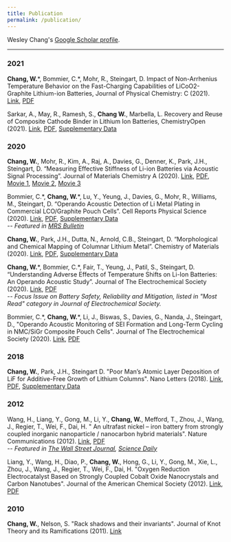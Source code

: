 ```yaml
---
title: Publication
permalink: /publication/
---
```


Wesley Chang's [Google Scholar profile](https://scholar.google.com/citations?user=HTB3a4sAAAAJ&hl=en&oi=ao).

<hr>

### 2021
**Chang, W.**\*, Bommier, C.\*, Mohr, R., Steingart, D. Impact of Non-Arrhenius Temperature Behavior on the Fast-Charging Capabilities of LiCoO2-Graphite Lithium-ion Batteries, Journal of Physical Chemistry: C (2021). [Link](https://pubs.acs.org/doi/10.1021/acs.jpcc.0c09972), <a href="https://wesleykchang.github.io/publications/2021_JPCC.pdf" target="_blank">PDF</a>

Sarkar, A., May, R., Ramesh, S., **Chang W.**, Marbella, L. Recovery and Reuse of Composite Cathode Binder in Lithium Ion Batteries, ChemistryOpen (2021). [Link](https://chemistry-europe.onlinelibrary.wiley.com/doi/abs/10.1002/open.202100060), <a href="https://wesleykchang.github.io/publications/2021_ChemistryOpen.pdf" target="_blank">PDF</a>, <a href="https://wesleykchang.github.io/publications/2021_ChemistryOpen_SI.pdf" target="_blank">Supplementary Data</a> <br />

### 2020

**Chang, W.**, Mohr, R., Kim, A., Raj, A., Davies, G., Denner, K., Park, J.H., Steingart, D. “Measuring Effective Stiffness of Li-ion Batteries via Acoustic Signal Processing”. Journal of Materials Chemistry A (2020). [Link](https://doi.org/10.1039/D0TA05552B), <a href="https://wesleykchang.github.io/publications/2020_JMCA.pdf" target="_blank">PDF</a>, <a href="https://wesleykchang.github.io/publications/2020_JMCA_1C.mp4" target="_blank">Movie 1</a>, <a href="https://wesleykchang.github.io/publications/2020_JMCA_2C.mp4" target="_blank">Movie 2</a>, <a href="https://wesleykchang.github.io/publications/2020_JMCA_3C.mp4" target="_blank">Movie 3</a>

Bommier, C.\*, **Chang, W.**\*, Lu, Y., Yeung, J., Davies, G., Mohr, R., Williams, M., Steingart, D. “Operando Acoustic Detection of Li Metal Plating in Commercial LCO/Graphite Pouch Cells”. Cell Reports Physical Science (2020). [Link](https://doi.org/10.1016/j.xcrp.2020.100035), <a href="https://wesleykchang.github.io/publications/2020_Cell_Reports.pdf" target="_blank">PDF</a>, <a href="https://wesleykchang.github.io/publications/2020_Cell_Reports_SI.pdf" target="_blank">Supplementary Data</a> <br />
-- *Featured in [MRS Bulletin](https://www.cambridge.org/core/journals/mrs-bulletin/news/noninvasive-acoustic-sensing-diagnoses-lithium-ion-battery-health)*

**Chang, W.**, Park, J.H., Dutta, N., Arnold, C.B., Steingart, D. “Morphological and Chemical Mapping of Columnar Lithium Metal”. Chemistry of Materials (2020). [Link](https://doi.org/10.1021/acs.chemmater.9b04385), <a href="https://wesleykchang.github.io/publications/2020_Chemistry_Materials.pdf" target="_blank">PDF</a>, <a href="https://wesleykchang.github.io/publications/2020_Chemistry_Materials_SI.pdf" target="_blank">Supplementary Data</a>


**Chang, W.**\*, Bommier, C.\*, Fair, T., Yeung, J., Patil, S., Steingart, D. “Understanding Adverse Effects of Temperature Shifts on Li-Ion Batteries: An Operando Acoustic Study”. Journal of The Electrochemical Society (2020). [Link](https://doi.org/10.1149/1945-7111/ab6c56), <a href="https://wesleykchang.github.io/publications/2020_JECS_temperature.pdf" target="_blank">PDF</a> <br />
-- *Focus Issue on Battery Safety, Reliability and Mitigation, listed in "Most Read" category in Journal of Electrochemical Society.*

Bommier, C.\*, **Chang, W.**\*, Li, J., Biswas, S., Davies, G., Nanda, J., Steingart, D., "Operando Acoustic Monitoring of SEI Formation and Long-Term
Cycling in NMC/SiGr Composite Pouch Cells". Journal of The Electrochemical Society (2020). [Link](https://doi.org/10.1149/1945-7111/ab68d6), <a href="https://wesleykchang.github.io/publications/2020_JECS_Si.pdf" target="_blank">PDF</a>

### 2018
**Chang, W.**, Park, J.H., Steingart D. "Poor Man’s Atomic Layer Deposition of LiF for Additive-Free Growth of Lithium Columns". Nano Letters (2018). [Link](https://doi.org/10.1021/acs.nanolett.8b03070), <a href="https://wesleykchang.github.io/publications/2018_NanoLetters.pdf" target="_blank">PDF</a>, <a href="https://wesleykchang.github.io/publications/2018_NanoLetters_SI.pdf" target="_blank">Supplementary Data</a>

### 2012
Wang, H., Liang, Y., Gong, M., Li, Y., **Chang, W.**, Mefford, T., Zhou, J., Wang, J., Regier, T., Wei, F., Dai, H. " An ultrafast nickel – iron battery from strongly
coupled inorganic nanoparticle / nanocarbon hybrid materials". Nature Communications (2012). [Link](https://doi.org/10.1038/ncomms1921), <a href="https://wesleykchang.github.io/publications/2012_Nature_Comm.pdf" target="_blank">PDF</a> <br />
-- *Featured in [The Wall Street Journal](https://blogs.wsj.com/ideas-market/2012/07/02/edisons-battery-reborn/), [Science Daily](https://www.sciencedaily.com/releases/2012/06/120626114316.htm)*

Liang, Y., Wang, H., Diao, P., **Chang, W.**, Hong, G., Li, Y., Gong, M., Xie, L., Zhou, J., Wang, J., Regier, T., Wei, F., Dai, H. "Oxygen Reduction Electrocatalyst Based on Strongly Coupled Cobalt Oxide Nanocrystals and Carbon Nanotubes". Journal of the American Chemical Society (2012). [Link](https://doi.org/10.1021/ja305623m), <a href="https://wesleykchang.github.io/publications/2012_JACS.pdf" target="_blank">PDF</a>

### 2010
**Chang, W.**, Nelson, S. "Rack shadows and their invariants". Journal of Knot Theory and its Ramifications (2011). [Link](https://doi.org/10.1142/S0218216511009315)
